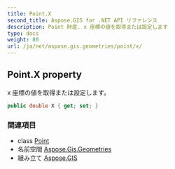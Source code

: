 ```yaml
---
title: Point.X
second_title: Aspose.GIS for .NET API リファレンス
description: Point 財産. x 座標の値を取得または設定します
type: docs
weight: 80
url: /ja/net/aspose.gis.geometries/point/x/
---
```

## Point.X property

x 座標の値を取得または設定します。

```csharp
public double X { get; set; }
```

### 関連項目

* class [Point](../)
* 名前空間 [Aspose.Gis.Geometries](../../point/)
* 組み立て [Aspose.GIS](../../../)


